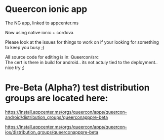 # Queercon ionic app
The NG app, linked to appcenter.ms


Now using native ionic + cordova.

Please look at the issues for things to work on if your looking for something to keep you busy ;)

All source code for editing is in: Queercon/src  
The cert is there in build for android.. its not actuly tied to the deployment.. nice try ;) 

# Pre-Beta (Alpha?) test distribution groups are located here:

https://install.appcenter.ms/orgs/queercon/apps/queercon-android/distribution_groups/queerconapppre-beta 

https://install.appcenter.ms/orgs/queercon/apps/queercon-ios/distribution_groups/queerconapppre-beta
